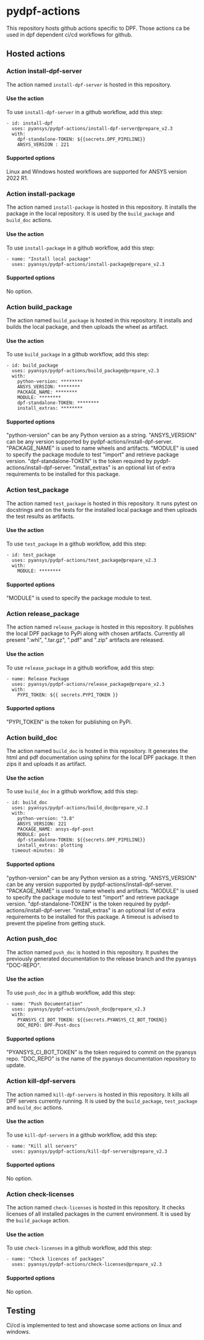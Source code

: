# pydpf-actions

This repository hosts github actions specific to DPF. Those actions ca be used in dpf dependent ci/cd
workflows for github.

## Hosted actions

### Action install-dpf-server
The action  named `install-dpf-server` is hosted in this repository.

#### Use the action
To use `install-dpf-server` in a github workflow, add this step:
```
- id: install-dpf
  uses: pyansys/pydpf-actions/install-dpf-server@prepare_v2.3
  with:
    dpf-standalone-TOKEN: ${{secrets.DPF_PIPELINE}}
    ANSYS_VERSION : 221
```

#### Supported options
Linux and Windows hosted workflows are supported for ANSYS version 2022 R1.


### Action install-package
The action  named `install-package` is hosted in this repository.
It installs the package in the local repository.
It is used by the `build_package` and `build_doc` actions.

#### Use the action
To use `install-package` in a github workflow, add this step:
```
- name: "Install local package"
  uses: pyansys/pydpf-actions/install-package@prepare_v2.3
```

#### Supported options
No option.


### Action build_package
The action  named `build_package` is hosted in this repository.
It installs and builds the local package, and then uploads the wheel as artifact.

#### Use the action
To use `build_package` in a github workflow, add this step:
```
- id: build_package
  uses: pyansys/pydpf-actions/build_package@prepare_v2.3
  with:
    python-version: ********
    ANSYS_VERSION: ********
    PACKAGE_NAME: ********
    MODULE: ********
    dpf-standalone-TOKEN: ********
    install_extras: ********
```

#### Supported options
"python-version" can be any Python version as a string.
"ANSYS_VERSION" can be any version supported by pydpf-actions/install-dpf-server.
"PACKAGE_NAME" is used to name wheels and artifacts.
"MODULE" is used to specify the package module to test "import" and retrieve package version.
"dpf-standalone-TOKEN" is the token required by pydpf-actions/install-dpf-server.
"install_extras" is an optional list of extra requirements to be installed for this package.


### Action test_package
The action  named `test_package` is hosted in this repository.
It runs pytest on docstrings and on the tests for the installed local package and then
uploads the test results as artifacts.

#### Use the action
To use `test_package` in a github workflow, add this step:
```
- id: test_package
  uses: pyansys/pydpf-actions/test_package@prepare_v2.3
  with:
    MODULE: ********
```

#### Supported options
"MODULE" is used to specify the package module to test.


### Action release_package
The action  named `release_package` is hosted in this repository.
It publishes the local DPF package to PyPi along with chosen artifacts.
Currently all present ".whl", ".tar.gz", ".pdf" and ".zip" artifacts 
are released.

#### Use the action
To use `release_package` in a github workflow, add this step:
```
- name: Release Package
  uses: pyansys/pydpf-actions/release_package@prepare_v2.3
  with:
    PYPI_TOKEN: ${{ secrets.PYPI_TOKEN }}
```

#### Supported options
"PYPI_TOKEN" is the token for publishing on PyPi.


### Action build_doc
The action  named `build_doc` is hosted in this repository.
It generates the html and pdf documentation using sphinx for the local DPF package.
It then zips it and uploads it as artifact.

#### Use the action
To use `build_doc` in a github workflow, add this step:
```
- id: build_doc
  uses: pyansys/pydpf-actions/build_doc@prepare_v2.3
  with:
    python-version: "3.8"
    ANSYS_VERSION: 221
    PACKAGE_NAME: ansys-dpf-post
    MODULE: post
    dpf-standalone-TOKEN: ${{secrets.DPF_PIPELINE}}
    install_extras: plotting
  timeout-minutes: 30
```

#### Supported options
"python-version" can be any Python version as a string.
"ANSYS_VERSION" can be any version supported by pydpf-actions/install-dpf-server.
"PACKAGE_NAME" is used to name wheels and artifacts.
"MODULE" is used to specify the package module to test "import" and retrieve package version.
"dpf-standalone-TOKEN" is the token required by pydpf-actions/install-dpf-server.
"install_extras" is an optional list of extra requirements to be installed for this package.
A timeout is advised to prevent the pipeline from getting stuck.


### Action push_doc
The action  named `push_doc` is hosted in this repository.
It pushes the previously generated documentation to the release branch and the pyansys "DOC-REPO".

#### Use the action
To use `push_doc` in a github workflow, add this step:
```
- name: "Push Documentation"
  uses: pyansys/pydpf-actions/push_doc@prepare_v2.3
  with:
    PYANSYS_CI_BOT_TOKEN: ${{secrets.PYANSYS_CI_BOT_TOKEN}}
    DOC_REPO: DPF-Post-docs
```

#### Supported options
"PYANSYS_CI_BOT_TOKEN" is the token required to commit on the pyansys repo.
"DOC_REPO" is the name of the pyansys documentation repository to update.


### Action kill-dpf-servers
The action  named `kill-dpf-servers` is hosted in this repository.
It kills all DPF servers currently running.
It is used by the `build_package`, `test_package` and `build_doc` actions.

#### Use the action
To use `kill-dpf-servers` in a github workflow, add this step:
```
- name: "Kill all servers"
  uses: pyansys/pydpf-actions/kill-dpf-servers@prepare_v2.3
```

#### Supported options
No option.


### Action check-licenses
The action  named `check-licenses` is hosted in this repository.
It checks licenses of all installed packages in the current environment.
It is used by the `build_package` action.

#### Use the action
To use `check-licenses` in a github workflow, add this step:
```
- name: "Check licences of packages"
  uses: pyansys/pydpf-actions/check-licenses@prepare_v2.3
```

#### Supported options
No option.


## Testing

Ci/cd is implemented to test and showcase some actions on linux and windows.
